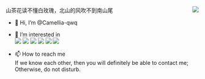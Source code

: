 <a href="#">
<img align="right" src="https://github-readme-stats-neon-psi-82.vercel.app/api?username=Camellia-qwq&show_icons=true&hide_border=true&icon_color=586069&title_color=a0a9af">
</a>
山茶花读不懂白玫瑰，北山的风吹不到南山尾

- 👋 Hi, I’m @Camellia-qwq
- 👀 I’m interested in<br />
  ![](https://img.shields.io/badge/-Python-3e74a2?style=flat-square&logo=Python&logoColor=fff)
  ![](https://img.shields.io/badge/-C%2B%2B-3e74a2?style=flat-square&logo=C%2B%2B&logoColor=fff)
  ![](https://img.shields.io/badge/-Java-ab7221?style=flat-square&logo=Java&logoColor=fff)
  ![](https://img.shields.io/badge/-JavaScript-ab7221?style=flat-square&logo=JavaScript&logoColor=fff)
  ![](https://img.shields.io/badge/-Windows-0078D6?style=flat-square&logo=Windows)
  ![](https://img.shields.io/badge/-Linux-000000?style=flat-square&logo=Linux&logoColor=fff)

- 📫 How to reach me<br />
  If we know each other, then you will definitely be able to contact me; Otherwise, do not disturb.

<!---
Camellia-qwq/Camellia-qwq is a ✨ special ✨ repository because its `README.md` (this file) appears on your GitHub profile.
You can click the Preview link to take a look at your changes.
--->
